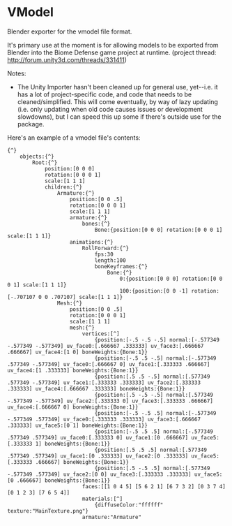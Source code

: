 # VModel
Blender exporter for the vmodel file format.

It's primary use at the moment is for allowing models to be exported from Blender into the Biome Defense game project at runtime. (project thread: http://forum.unity3d.com/threads/331411)

Notes:
* The Unity Importer hasn't been cleaned up for general use, yet--i.e. it has a lot of project-specific code, and code that needs to be cleaned/simplified. This will come eventually, by way of lazy updating (i.e. only updating when old code causes issues or development slowdowns), but I can speed this up some if there's outside use for the package.

Here's an example of a vmodel file's contents:
```
{^}
    objects:{^}
        Root:{^}
            position:[0 0 0]
            rotation:[0 0 0 1]
            scale:[1 1 1]
            children:{^}
                Armature:{^}
                    position:[0 0 .5]
                    rotation:[0 0 0 1]
                    scale:[1 1 1]
                    armature:{^}
                        bones:{^}
                            Bone:{position:[0 0 0] rotation:[0 0 0 1] scale:[1 1 1]}
                    animations:{^}
                        RollForward:{^}
                            fps:30
                            length:100
                            boneKeyframes:{^}
                                Bone:{^}
                                    0:{position:[0 0 0] rotation:[0 0 0 1] scale:[1 1 1]}
                                    100:{position:[0 0 -1] rotation:[-.707107 0 0 .707107] scale:[1 1 1]}
                Mesh:{^}
                    position:[0 0 .5]
                    rotation:[0 0 0 1]
                    scale:[1 1 1]
                    mesh:{^}
                        vertices:[^]
                            {position:[-.5 -.5 -.5] normal:[-.577349 -.577349 -.577349] uv_face0:[.666667 .333333] uv_face3:[.666667 .666667] uv_face4:[1 0] boneWeights:{Bone:1}}
                            {position:[-.5 .5 -.5] normal:[-.577349 .577349 -.577349] uv_face0:[.666667 0] uv_face1:[.333333 .666667] uv_face4:[1 .333333] boneWeights:{Bone:1}}
                            {position:[.5 .5 -.5] normal:[.577349 .577349 -.577349] uv_face1:[.333333 .333333] uv_face2:[.333333 .333333] uv_face4:[.666667 .333333] boneWeights:{Bone:1}}
                            {position:[.5 -.5 -.5] normal:[.577349 -.577349 -.577349] uv_face2:[.333333 0] uv_face3:[.333333 .666667] uv_face4:[.666667 0] boneWeights:{Bone:1}}
                            {position:[-.5 -.5 .5] normal:[-.577349 -.577349 .577349] uv_face0:[.333333 .333333] uv_face3:[.666667 .333333] uv_face5:[0 1] boneWeights:{Bone:1}}
                            {position:[-.5 .5 .5] normal:[-.577349 .577349 .577349] uv_face0:[.333333 0] uv_face1:[0 .666667] uv_face5:[.333333 1] boneWeights:{Bone:1}}
                            {position:[.5 .5 .5] normal:[.577349 .577349 .577349] uv_face1:[0 .333333] uv_face2:[0 .333333] uv_face5:[.333333 .666667] boneWeights:{Bone:1}}
                            {position:[.5 -.5 .5] normal:[.577349 -.577349 .577349] uv_face2:[0 0] uv_face3:[.333333 .333333] uv_face5:[0 .666667] boneWeights:{Bone:1}}
                        faces:[[1 0 4 5] [5 6 2 1] [6 7 3 2] [0 3 7 4] [0 1 2 3] [7 6 5 4]]
                        materials:[^]
                            {diffuseColor:"ffffff" texture:"MainTexture.png"}
                        armature:"Armature"
```